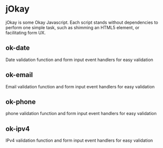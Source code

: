 jOkay
=====

jOkay is some Okay Javascript.  Each script stands without dependencies to
perform one simple task, such as shimming an HTML5 element, or facilitating
form UX.

ok-date
-------
Date validation function and form input event handlers for easy validation

ok-email
--------
Email validation function and form input event handlers for easy validation

ok-phone
--------
phone validation function and form input event handlers for easy validation

ok-ipv4
-------
IPv4 validation function and form input event handlers for easy validation

